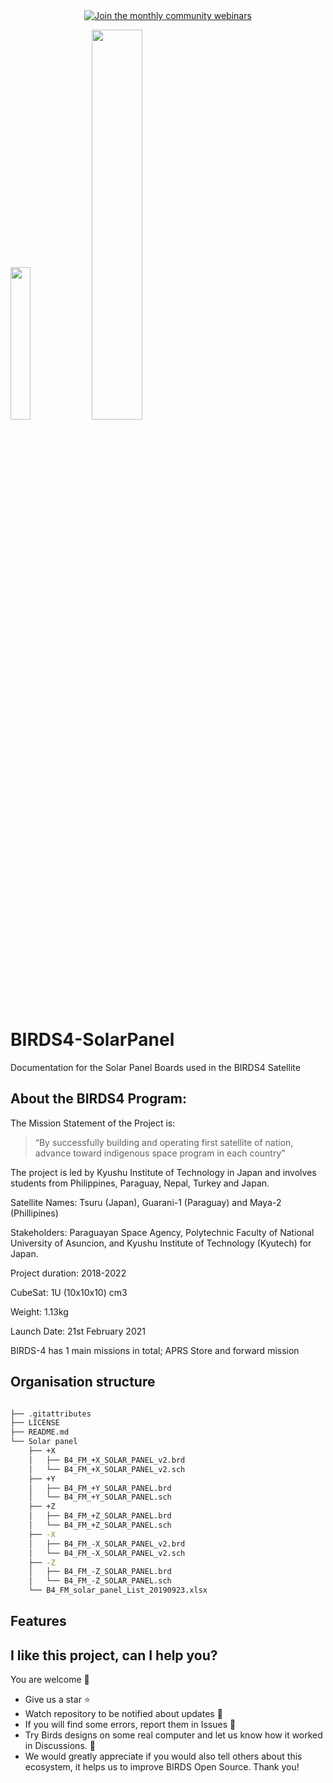 
<div align="center">
  <a href="https://lean-sat.org/opensource/">
  <img alt="Join the monthly community webinars" src="https://img.shields.io/badge/join_our-monthly_webinars-orange" />
  </a>
</div>


<img  width="25%" src="https://github.com/BIRDSOpenSource/BIRDS4-ProceduresAndReports/assets/100206676/055720a1-5845-43c9-b26e-dfcc6dc78b23"> <img width="40%" src="https://github.com/BIRDSOpenSource/BIRDS4-ProceduresAndReports/assets/100206676/4adeca5e-c683-47f9-b4a4-c95ebf40f177">


# BIRDS4-SolarPanel
 Documentation for the Solar Panel Boards used in the BIRDS4 Satellite


## About the BIRDS4 Program:

The Mission Statement of the Project is:

> “By successfully building and operating first satellite of nation, advance toward indigenous space program in each country”

The project is led by Kyushu Institute of Technology in Japan and involves students from Philippines, Paraguay, Nepal, Turkey and Japan.

Satellite Names: Tsuru (Japan), Guarani-1 (Paraguay) and Maya-2 (Phillipines)

Stakeholders:  Paraguayan Space Agency, Polytechnic Faculty of National University of Asuncion, and Kyushu Institute of Technology (Kyutech) for Japan.

Project duration: 2018-2022

CubeSat: 1U (10x10x10) cm3

Weight: 1.13kg

Launch Date: 21st February 2021 

BIRDS-4 has 1 main missions in total; APRS Store and forward mission

## Organisation structure

```bash

├── .gitattributes
├── LICENSE
├── README.md
└── Solar panel
    ├── +X
    │   ├── B4_FM_+X_SOLAR_PANEL_v2.brd
    │   └── B4_FM_+X_SOLAR_PANEL_v2.sch
    ├── +Y
    │   ├── B4_FM_+Y_SOLAR_PANEL.brd
    │   └── B4_FM_+Y_SOLAR_PANEL.sch
    ├── +Z
    │   ├── B4_FM_+Z_SOLAR_PANEL.brd
    │   └── B4_FM_+Z_SOLAR_PANEL.sch
    ├── -X
    │   ├── B4_FM_-X_SOLAR_PANEL_v2.brd
    │   └── B4_FM_-X_SOLAR_PANEL_v2.sch
    ├── -Z
    │   ├── B4_FM_-Z_SOLAR_PANEL.brd
    │   └── B4_FM_-Z_SOLAR_PANEL.sch
    └── B4_FM_solar_panel_List_20190923.xlsx
```

## Features


## I like this project, can I help you?
You are welcome 🙂

* Give us a star ⭐
* Watch repository to be notified about updates 👀
* If you will find some errors, report them in Issues 🐞
* Try Birds designs on some real computer and let us know how it worked in Discussions. 💬
* We would greatly appreciate if you would also tell others about this ecosystem, it helps us to improve BIRDS Open Source. Thank you!

